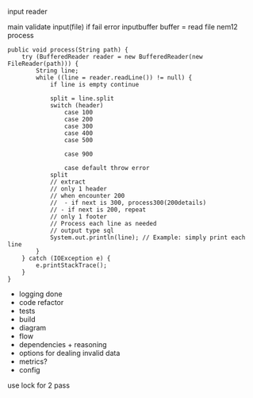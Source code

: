 
input reader

main
    validate input(file)
    if fail error
    inputbuffer buffer = read file
    nem12 process


        

    public void process(String path) {
        try (BufferedReader reader = new BufferedReader(new FileReader(path))) {
            String line;
            while ((line = reader.readLine()) != null) {
                if line is empty continue

                split = line.split
                switch (header)
                    case 100
                    case 200
                    case 300
                    case 400
                    case 500

                    case 900
                        
                    case default throw error
                split
                // extract
                // only 1 header
                // when encounter 200
                //  - if next is 300, process300(200details)
                // - if next is 200, repeat
                // only 1 footer
                // Process each line as needed
                // output type sql
                System.out.println(line); // Example: simply print each line
            }
        } catch (IOException e) {
            e.printStackTrace();
        }
    }



- logging done
- code refactor
- tests
- build
- diagram
- flow
- dependencies + reasoning
- options for dealing invalid data
- metrics?
- config

use lock for 2 pass